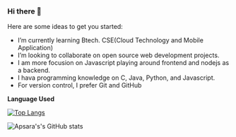 ### Hi there 👋

Here are some ideas to get you started:

- I’m currently learning Btech. CSE(Cloud Technology and Mobile Application)
- I’m looking to collaborate on open source web development projects.
- I am more focusion on Javascript playing around frontend and nodejs as a backend.
- I hava programming knowledge on C, Java, Python, and Javascript.
- For version control, I prefer Git and GitHub


**Language Used**

[![Top Langs](https://github-readme-stats.vercel.app/api/top-langs/?username=ApsaraBudhathoki&layout=compact)](https://github.com/ApsaraBudhathoki/github-readme-stats)

![Apsara's's GitHub stats](https://github-readme-stats.vercel.app/api?username=ApsaraBudhathoki&show_icons=true&theme=radical)
